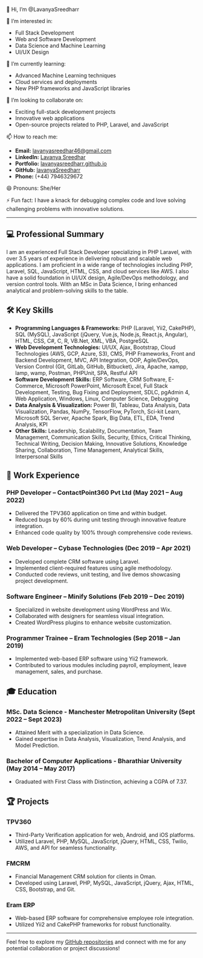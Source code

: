  👋 Hi, I’m @LavanyaSreedharr

👀 I’m interested in:
- Full Stack Development
- Web and Software Development
- Data Science and Machine Learning
- UI/UX Design

🌱 I’m currently learning:
- Advanced Machine Learning techniques
- Cloud services and deployments
- New PHP frameworks and JavaScript libraries

💞️ I’m looking to collaborate on:
- Exciting full-stack development projects
- Innovative web applications
- Open-source projects related to PHP, Laravel, and JavaScript

📫 How to reach me:
- **Email:** lavanyasreedhar46@gmail.com
- **LinkedIn:** [Lavanya Sreedhar](https://www.linkedin.com/in/sreedhar-lavanya)
- **Portfolio:** [lavanyasreedharr.github.io](https://lavanyasreedharr.github.io/)
- **GitHub:** [lavanyaSreedharr](https://github.com/lavanyaSreedharr)
- **Phone:** (+44) 7946329672

😄 Pronouns: She/Her

⚡ Fun fact: I have a knack for debugging complex code and love solving challenging problems with innovative solutions.

---

## 💻 Professional Summary
I am an experienced Full Stack Developer specializing in PHP Laravel, with over 3.5 years of experience in delivering robust and scalable web applications. I am proficient in a wide range of technologies including PHP, Laravel, SQL, JavaScript, HTML, CSS, and cloud services like AWS. I also have a solid foundation in UI/UX design, Agile/DevOps methodology, and version control tools. With an MSc in Data Science, I bring enhanced analytical and problem-solving skills to the table.

## 🛠️ Key Skills
- **Programming Languages & Frameworks:** PHP (Laravel, Yii2, CakePHP), SQL (MySQL), JavaScript (jQuery, Vue.js, Node.js, React.js, Angular), HTML, CSS, C#, C, R, VB.Net, XML, VBA, PostgreSQL
- **Web Development Technologies:** UI/UX, Ajax, Bootstrap, Cloud Technologies (AWS, GCP, Azure, S3), CMS, PHP Frameworks, Front and Backend Development, MVC, API Integration, OOP, Agile/DevOps, Version Control (Git, GitLab, GitHub, Bitbucket), Jira, Apache, xampp, lamp, wamp, Postman, PHPUnit, SPA, Restful API
- **Software Development Skills:** ERP Software, CRM Software, E-Commerce, Microsoft PowerPoint, Microsoft Excel, Full Stack Development, Testing, Bug Fixing and Deployment, SDLC, pgAdmin 4, Web Application, Windows, Linux, Computer Science, Debugging
- **Data Analysis & Visualization:** Power BI, Tableau, Data Analysis, Data Visualization, Pandas, NumPy, TensorFlow, PyTorch, Sci-kit Learn, Microsoft SQL Server, Apache Spark, Big Data, ETL, EDA, Trend Analysis, KPI
- **Other Skills:** Leadership, Scalability, Documentation, Team Management, Communication Skills, Security, Ethics, Critical Thinking, Technical Writing, Decision Making, Innovative Solutions, Knowledge Sharing, Collaboration, Time Management, Analytical Skills, Interpersonal Skills

## 🌟 Work Experience
### PHP Developer – ContactPoint360 Pvt Ltd (May 2021 – Aug 2022)
- Delivered the TPV360 application on time and within budget.
- Reduced bugs by 60% during unit testing through innovative feature integration.
- Enhanced code quality by 100% through comprehensive code reviews.

### Web Developer – Cybase Technologies (Dec 2019 – Apr 2021)
- Developed complete CRM software using Laravel.
- Implemented client-required features using agile methodology.
- Conducted code reviews, unit testing, and live demos showcasing project development.

### Software Engineer – Minify Solutions (Feb 2019 – Dec 2019)
- Specialized in website development using WordPress and Wix.
- Collaborated with designers for seamless visual integration.
- Created WordPress plugins to enhance website customization.

### Programmer Trainee – Eram Technologies (Sep 2018 – Jan 2019)
- Implemented web-based ERP software using Yii2 framework.
- Contributed to various modules including payroll, employment, leave management, sales, and purchase.

## 🎓 Education
### MSc. Data Science - Manchester Metropolitan University (Sept 2022 – Sept 2023)
- Attained Merit with a specialization in Data Science.
- Gained expertise in Data Analysis, Visualization, Trend Analysis, and Model Prediction.

### Bachelor of Computer Applications - Bharathiar University (May 2014 – May 2017)
- Graduated with First Class with Distinction, achieving a CGPA of 7.37.

## 🏆 Projects
### TPV360
- Third-Party Verification application for web, Android, and iOS platforms.
- Utilized Laravel, PHP, MySQL, JavaScript, jQuery, HTML, CSS, Twilio, AWS, and API for seamless functionality.

### FMCRM
- Financial Management CRM solution for clients in Oman.
- Developed using Laravel, PHP, MySQL, JavaScript, jQuery, Ajax, HTML, CSS, Bootstrap, and Git.

### Eram ERP
- Web-based ERP software for comprehensive employee role integration.
- Utilized Yii2 and CakePHP frameworks for robust functionality.

---

Feel free to explore my [GitHub repositories](https://github.com/lavanyaSreedharr) and connect with me for any potential collaboration or project discussions!
